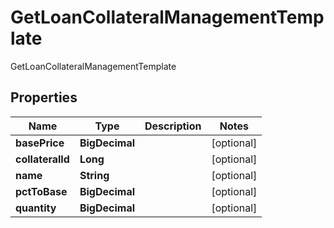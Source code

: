 

# GetLoanCollateralManagementTemplate

GetLoanCollateralManagementTemplate

## Properties

| Name | Type | Description | Notes |
|------------ | ------------- | ------------- | -------------|
|**basePrice** | **BigDecimal** |  |  [optional] |
|**collateralId** | **Long** |  |  [optional] |
|**name** | **String** |  |  [optional] |
|**pctToBase** | **BigDecimal** |  |  [optional] |
|**quantity** | **BigDecimal** |  |  [optional] |



